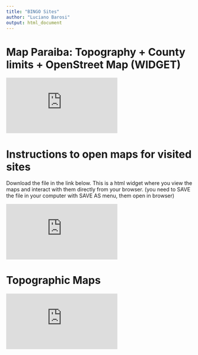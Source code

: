 ```yaml
---
title: "BINGO Sites"
author: "Luciano Barosi"
output: html_document
---
```

# Map Paraiba: Topography + County limits + OpenStreet Map (WIDGET) 

![Campanha-01](https://github.com/lbarosi/BINGO/blob/master/RASTER/mapa.html)

# Instructions to open maps for visited sites

Download the file in the link below. This is a html widget where you view the maps and interact with them directly from your browser. (you need to SAVE the file in your computer with SAVE AS menu, them open in browser)

![Campanha-01](https://github.com/lbarosi/BINGO/blob/master/VisitedSites/READMEvisited.html)


# Topographic Maps 

![Campanha-01](https://github.com/lbarosi/BINGO/blob/master/RASTER/README.html)